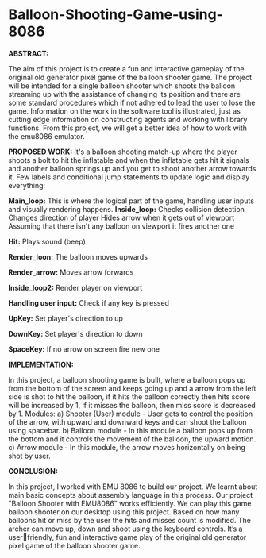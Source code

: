 # Balloon-Shooting-Game-using-8086

**ABSTRACT:**

The aim of this project is to create a fun and interactive gameplay of the original old generator 
pixel game of the balloon shooter game. The project will be intended for a single balloon 
shooter which shoots the balloon streaming up with the assistance of changing its position and 
there are some standard procedures which if not adhered to lead the user to lose the game. 
Information on the work in the software tool is illustrated, just as cutting edge information on 
constructing agents and working with library functions. From this project, we will get a better 
idea of how to work with the emu8086 emulator.

**PROPOSED WORK:**
It's a balloon shooting match-up where the player shoots a bolt to hit the inflatable and when 
the inflatable gets hit it signals and another balloon springs up and you get to shoot another 
arrow towards it.
Few labels and conditional jump statements to update logic and display everything:

**Main_loop:**
This is where the logical part of the game, handling user inputs and visually rendering 
happens.
**Inside_loop:**
 Checks collision detection
 Changes direction of player
 Hides arrow when it gets out of viewport
 Assuming that there isn't any balloon on viewport it fires another one
 
**Hit:**
 Plays sound (beep)
 
**Render_loon:**
 The balloon moves upwards
 
 **Render_arrow:**
 Moves arrow forwards
 
**Inside_loop2:**
 Render player on viewport
 
**Handling user input:**
 Check if any key is pressed
 
**UpKey:**
 Set player's direction to up
 
**DownKey:**
 Set player's direction to down
 
**SpaceKey:**
 If no arrow on screen fire new one

**IMPLEMENTATION:**

In this project, a balloon shooting game is built, where a balloon pops up from the bottom of 
the screen and keeps going up and a arrow from the left side is shot to hit the balloon, if it hits 
the balloon correctly then hits score will be increased by 1, if it misses the balloon, then miss 
score is decreased by 1.
Modules:
a) Shooter (User) module - User gets to control the position of the arrow, with upward and 
downward keys and can shoot the balloon using spacebar.
b) Balloon module - In this module a balloon pops up from the bottom and it controls the 
movement of the balloon, the upward motion.
c) Arrow module - In this module, the arrow moves horizontally on being shot by user.

**CONCLUSION:** 

In this project, I worked with EMU 8086 to build our project. We learnt about main basic 
concepts about assembly language in this process. Our project "Balloon Shooter with 
EMU8086" works efficiently. We can play this game balloon shooter on our desktop using this 
project. Based on how many balloons hit or miss by the user the hits and misses count is 
modified. The archer can move up, down and shoot using the keyboard controls. It’s a userfriendly, fun and interactive game play of the original old generator pixel game of the balloon shooter game.

